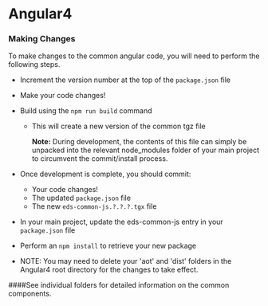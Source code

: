 # Angular4

### Making Changes

To make changes to the common angular code, you will need to perform the following steps.

* Increment the version number at the top of the `package.json` file
* Make your code changes!
* Build using the `npm run build` command
    * This will create a new version of the common tgz file

        **Note:** During development, the contents of this file can simply be unpacked
     into the relevant node_modules folder of your main project to circumvent the
     commit/install process.
* Once development is complete, you should commit:
    * Your code changes!
    * The updated `package.json` file
    * The new `eds-common-js.?.?.?.tgx` file
* In your main project, update the eds-common-js entry in your `package.json` file
* Perform an `npm install` to retrieve your new package

* NOTE: You may need to delete your 'aot' and 'dist' folders in the Angular4 root directory 
for the changes to take effect.

####See individual folders for detailed information on the common components.
